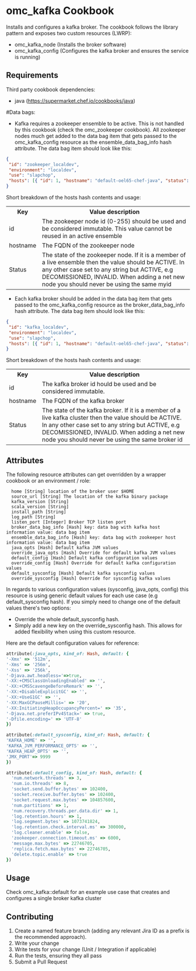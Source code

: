 # omc_kafka Cookbook

Installs and configures a kafka broker. The cookbook follows the library pattern and exposes two custom resources (LWRP):
* omc_kafka_node (Installs the broker software)
* omc_kafka_config (Configures the kafka broker and ensures the service is running)

## Requirements

Third party cookbook dependencies:
* java (https://supermarket.chef.io/cookbooks/java)

#Data bags:
* Kafka requires a zookeeper ensemble to be active. This is not handled by this cookbook (check the omc_zookeeper cookbook). All zookeeper nodes much get added to the data bag item that gets passed to the omc_kafka_config resource as the ensemble_data_bag_info hash attribute. The data bag item should look like this:
```json
{
 "id": "zookeeper_localdev",
 "environment": "localdev",
 "use": "slapchop",
 "hosts": [{ "id": 1, "hostname": "default-oel65-chef-java", "status": "ACTIVE" },{ "id":2, "hostname": "test02" , "status": "DECOMISSIONED" },{ "id":3, "hostname": "test03" , "status": "DECOMISSIONED" }]
}
```
Short breakdown of the hosts hash contents and usage:
<table>
  <tr>
    <th>Key</th>
    <th>Value description</th>
  </tr>
  <tr>
    <td>id</td>
    <td>The zookeeper node id (0-255) should be used and be considered immutable. This value cannot be reused in an active ensemble</td>
  </tr>
  <tr>
    <td>hostname</td>
    <td>The FQDN of the zookeeper node</td>
  </tr>  
  <tr>
    <td>Status</td>
    <td>The state of the zookeeper node. If it is a member of a live ensemble then the value should be ACTIVE. In any other case set to any string but ACTIVE, e.g DECOMISSIONED, INVALID. When adding a net new node you should never be using the same myid</td>
  </tr>  
</table>


* Each kafka broker should be added in the data bag item that gets passed to the omc_kafka_config resource as the broker_data_bag_info hash attribute. The data bag item should look like this:

```json
{
 "id": "kafka_localdev",
 "environment": "localdev",
 "use": "slapchop",
 "hosts": [{ "id": 1, "hostname": "default-oel65-chef-java", "status": "ACTIVE" },{ "id":2, "hostname": "test02" , "status": "DECOMISSIONED" },{ "id":3, "hostname": "test03" , "status": "DECOMISSIONED" }]
}
```
Short breakdown of the hosts hash contents and usage:
<table>
  <tr>
    <th>Key</th>
    <th>Value description</th>
  </tr>
  <tr>
    <td>id</td>
    <td>The kafka broker id hould be used and be considered immutable. </td>
  </tr>
  <tr>
    <td>hostname</td>
    <td>The FQDN of the kafka broker</td>
  </tr>  
  <tr>
    <td>Status</td>
    <td>The state of the kafka broker. If it is a member of a live kafka cluster then the value should be ACTIVE. In any other case set to any string but ACTIVE, e.g DECOMISSIONED, INVALID. When adding a net new node you should never be using the same broker id</td>
  </tr>  
</table>


## Attributes

The following resource attributes can get overridden by a wrapper cookbook or an environment / role:
```
  home [String] location of the broker user $HOME
  source_url [String] The location of the kafka binary package
  kafka_version [String]
  scala_version [String]
  install_path [String]
  log_path [String]
  listen_port [Integer] Broker TCP listen port
  broker_data_bag_info [Hash] key: data bag with kafka host information value: data bag item
  ensemble_data_bag_info [Hash] key: data bag with zookeeper host information value: data bag item
  java_opts [Hash] Default kafka JVM values    
  override_java_opts [Hash] Override for default kafka JVM values
  default_config [Hash] Default kafka configuration values
  override_config [Hash] Override for default kafka configuration values
  default_sysconfig [Hash] Default kafka sysconfig values
  override_sysconfig [Hash] Override for sysconfig kafka values
```
In regards to various configuration values (sysconfig, java_opts, config) this resource is using generic default values for each use case (e.g default_sysconfig hash). If you simply need to change one of the default values there's two options:
* Override the whole default_sysconfig hash.
* Simply add a new key on the override_sysconfig hash.
This allows for added flexibility when using this custom resource.

Here are the default configuration values for reference:
```ruby
attribute(:java_opts, kind_of: Hash, default: {
'-Xmx' => '512m',
'-Xms' => '256m',
'-Xss' => '256k',
'-Djava.awt.headless='=>true,
'-XX:+CMSClassUnloadingEnabled' => '',
'-XX:+CMSScavengeBeforeRemark' => '',
'-XX:+DisableExplicitGC' => '',
'-XX:+UseG1GC' => '',
'-XX:MaxGCPauseMillis=' => '20',
'-XX:InitiatingHeapOccupancyPercent=' => '35',
'-Djava.net.preferIPv4Stack=' => true,
'-Dfile.encoding=' => 'UTF-8'
})

attribute(:default_sysconfig, kind_of: Hash, default: {
'KAFKA_HOME' => '',
'KAFKA_JVM_PERFORMANCE_OPTS' => '',
'KAFKA_HEAP_OPTS' => '',
'JMX_PORT'=> 9999
})

attribute(:default_config, kind_of: Hash, default: {
  'num.network.threads' => 3,
  'num.io.threads' => 8,
  'socket.send.buffer.bytes' => 102400,
  'socket.receive.buffer.bytes' => 102400,
  'socket.request.max.bytes' => 104857600,
  'num.partitions' => 1,
  'num.recovery.threads.per.data.dir' => 1,
  'log.retention.hours' => 1,
  'log.segment.bytes' => 1073741824,
  'log.retention.check.interval.ms' => 300000,
  'log.cleaner.enable' => false,
  'zookeeper.connection.timeout.ms' => 6000,
  'message.max.bytes' => 22746705,
  'replica.fetch.max.bytes' => 22746705,
  'delete.topic.enable' => true
})
```
## Usage

Check omc_kafka::default for an example use case that creates and configures a single broker kafka cluster

## Contributing

1. Create a named feature branch (adding any relevant Jira ID as a prefix is the recommended approach).
2. Write your change
3. Write tests for your change (Unit / Integration if applicable)
4. Run the tests, ensuring they all pass
5. Submit a Pull Request
